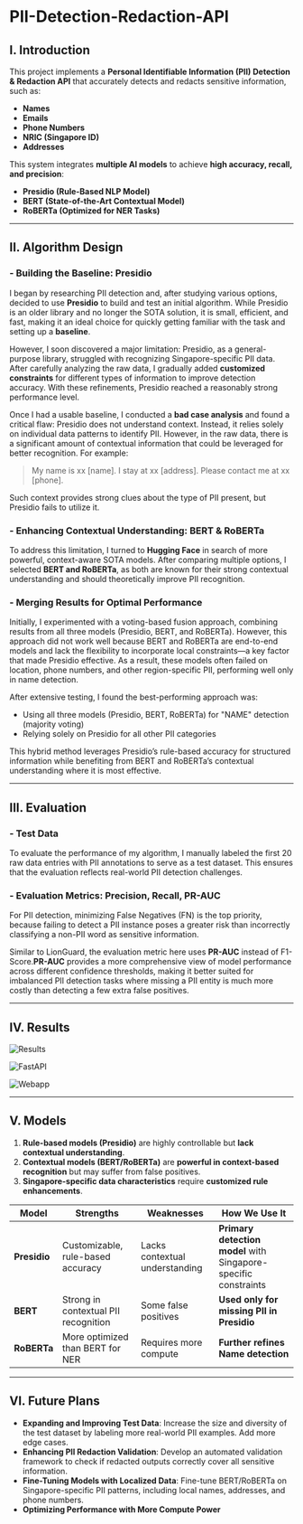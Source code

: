 # PII-Detection-Redaction-API

## **I. Introduction**
This project implements a **Personal Identifiable Information (PII) Detection & Redaction API** that accurately detects and redacts sensitive information, such as:
-  **Names**
-  **Emails**
-  **Phone Numbers**
-  **NRIC (Singapore ID)**
-  **Addresses**

This system integrates **multiple AI models** to achieve **high accuracy, recall, and precision**:
- **Presidio (Rule-Based NLP Model)**
- **BERT (State-of-the-Art Contextual Model)**
- **RoBERTa (Optimized for NER Tasks)**

---

## **II. Algorithm Design**

### - **Building the Baseline: Presidio**

I began by researching PII detection and, after studying various options, decided to use **Presidio** to build and test an initial algorithm. While Presidio is an older library and no longer the SOTA solution, it is small, efficient, and fast, making it an ideal choice for quickly getting familiar with the task and setting up a **baseline**.

However, I soon discovered a major limitation: Presidio, as a general-purpose library, struggled with recognizing Singapore-specific PII data. After carefully analyzing the raw data, I gradually added **customized constraints** for different types of information to improve detection accuracy. With these refinements, Presidio reached a reasonably strong performance level.

Once I had a usable baseline, I conducted a **bad case analysis** and found a critical flaw: Presidio does not understand context. Instead, it relies solely on individual data patterns to identify PII. However, in the raw data, there is a significant amount of contextual information that could be leveraged for better recognition.
For example:

> My name is xx [name]. I stay at xx [address]. Please contact me at xx [phone].

Such context provides strong clues about the type of PII present, but Presidio fails to utilize it.

### - **Enhancing Contextual Understanding: BERT & RoBERTa**

To address this limitation, I turned to **Hugging Face** in search of more powerful, context-aware SOTA models. After comparing multiple options, I selected **BERT and RoBERTa**, as both are known for their strong contextual understanding and should theoretically improve PII recognition.

### - **Merging Results for Optimal Performance**

Initially, I experimented with a voting-based fusion approach, combining results from all three models (Presidio, BERT, and RoBERTa). However, this approach did not work well because BERT and RoBERTa are end-to-end models and lack the flexibility to incorporate local constraints—a key factor that made Presidio effective. As a result, these models often failed on location, phone numbers, and other region-specific PII, performing well only in name detection.

After extensive testing, I found the best-performing approach was:
- Using all three models (Presidio, BERT, RoBERTa) for "NAME" detection (majority voting)
- Relying solely on Presidio for all other PII categories

This hybrid method leverages Presidio’s rule-based accuracy for structured information while benefiting from BERT and RoBERTa’s contextual understanding where it is most effective.

---

## **III. Evaluation**

### - Test Data
To evaluate the performance of my algorithm, I manually labeled the first 20 raw data entries with PII annotations to serve as a test dataset. This ensures that the evaluation reflects real-world PII detection challenges.

### - Evaluation Metrics: Precision, Recall, PR-AUC

For PII detection, minimizing False Negatives (FN) is the top priority, because failing to detect a PII instance poses a greater risk than incorrectly classifying a non-PII word as sensitive information.

Similar to LionGuard, the evaluation metric here uses **PR-AUC** instead of F1-Score.**PR-AUC** provides a more comprehensive view of model performance across different confidence thresholds, making it better suited for imbalanced PII detection tasks where missing a PII entity is much more costly than detecting a few extra false positives.

---

## **IV. Results**


![Results](Results/results.png)

![FastAPI](Results/FastAPI_screeenshot.png)

![Webapp](Results/Web_app_screenshot.png)

---

## **V. Models**

1. **Rule-based models (Presidio)** are highly controllable but **lack contextual understanding**.
2. **Contextual models (BERT/RoBERTa)** are **powerful in context-based recognition** but may suffer from false positives.
3. **Singapore-specific data characteristics** require **customized rule enhancements**.

| **Model**    | **Strengths** | **Weaknesses** | **How We Use It** |
|-------------|--------------|---------------|----------------|
| **Presidio** |  Customizable, rule-based accuracy |  Lacks contextual understanding | **Primary detection model** with Singapore-specific constraints |
| **BERT** |  Strong in contextual PII recognition |  Some false positives | **Used only for missing PII in Presidio** |
| **RoBERTa** |  More optimized than BERT for NER |  Requires more compute | **Further refines Name detection** |

 

---
## **VI. Future Plans**

- **Expanding and Improving Test Data**: Increase the size and diversity of the test dataset by labeling more real-world PII examples. Add more edge cases.
- **Enhancing PII Redaction Validation**: Develop an automated validation framework to check if redacted outputs correctly cover all sensitive information.
- **Fine-Tuning Models with Localized Data**: Fine-tune BERT/RoBERTa on Singapore-specific PII patterns, including local names, addresses, and phone numbers.
- **Optimizing Performance with More Compute Power**
